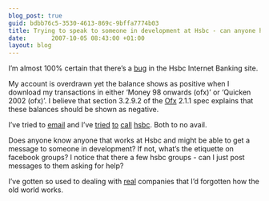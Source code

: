 ```yaml
---
blog_post: true
guid: bdbb76c5-3530-4613-869c-9bffa7774b03
title: Trying to speak to someone in development at Hsbc - can anyone help?
date:       2007-10-05 08:43:00 +01:00
layout: blog
---
```


I’m almost 100% certain that there’s a
[bug](http://twitter.com/chrisroos/statuses/247143372) in the Hsbc
Internet Banking site.

My account is overdrawn yet the balance shows as positive when I
download my transactions in either ‘Money 98 onwards (ofx)’ or ‘Quicken
2002 (ofx)’. I believe that section 3.2.9.2 of the
[Ofx](http://www.ofx.net) 2.1.1 spec explains that these balances should
be shown as negative.

I’ve tried to
[email](http://www.flickr.com/search/?w=31365693@N00&q=hsbc+AND+ofx&m=tags)
and I’ve [tried](http://twitter.com/chrisroos/statuses/279942352)
[to](http://twitter.com/chrisroos/statuses/279956472)
[call](http://twitter.com/chrisroos/statuses/313632312)
[hsbc](http://twitter.com/chrisroos/statuses/313656682). Both to no
avail.

Does anyone know anyone that works at Hsbc and might be able to get a
message to someone in development? If not, what’s the etiquette on
facebook groups? I notice that there a few hsbc groups - can I just post
messages to them asking for help?

I’ve gotten so used to dealing with [real](http://www.wesabe.com)
companies that I’d forgotten how the old world works.
